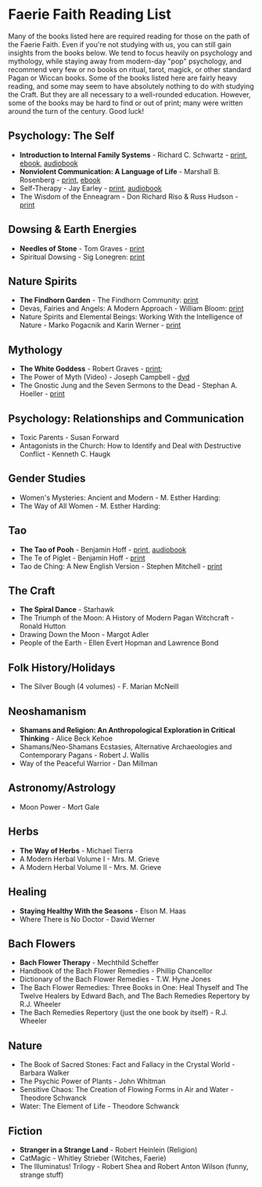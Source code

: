 # Faerie Faith Reading List

Many of the books listed here are required reading for those on the path of the Faerie Faith. Even if you're not studying with us, you can still gain insights from the books below. We tend to focus heavily on psychology and mythology, while staying away from modern-day "pop" psychology, and recommend very few or no books on ritual, tarot, magick, or other standard Pagan or Wiccan books. Some of the books listed here are fairly heavy reading, and some may seem to have absolutely nothing to do with studying the Craft. But they are all necessary to a well-rounded education. However, some of the books may be hard to find or out of print; many were written around the turn of the century. Good luck!

## Psychology: The Self
* **Introduction to Internal Family Systems** -  Richard C. Schwartz - [print](https://www.worldcat.org/title/1311568585), [ebook](https://www.overdrive.com/media/9612884/introduction-to-internal-family-systems), [audiobook](https://www.audible.com/pd/Introduction-to-Internal-Family-Systems-Audiobook/B0BVJVGH55)
* **Nonviolent Communication: A Language of Life** - Marshall B. Rosenberg - [print](https://www.worldcat.org/title/906936579), [ebook](https://www.overdrive.com/media/460973/nonviolent-communication-a-language-of-life)
* Self-Therapy -  Jay Earley - [print](https://www.worldcat.org/title/1333619520), [audiobook](https://www.audible.com/pd/Self-Therapy-2nd-Edition-Audiobook/B010G0PABM)
* The Wisdom of the Enneagram - Don Richard Riso & Russ Hudson - [print](https://www.worldcat.org/title/40267484)

## Dowsing & Earth Energies
* **Needles of Stone** - Tom Graves - [print](https://www.worldcat.org/title/5616588)
* Spiritual Dowsing - Sig Lonegren: [print](https://www.worldcat.org/title/72098587)

## Nature Spirits
* **The Findhorn Garden** - The Findhorn Community: [print](https://www.worldcat.org/title/4827428)
* Devas, Fairies and Angels: A Modern Approach - William Bloom: [print](https://www.worldcat.org/title/928610240)
* Nature Spirits and Elemental Beings: Working With the Intelligence of Nature - Marko Pogacnik and Karin Werner - [print](https://www.worldcat.org/title/536262878)

## Mythology
* **The White Goddess** - Robert Graves - [print](https://www.worldcat.org/title/41640991); 
* The Power of Myth (Video) - Joseph Campbell - [dvd](https://www.worldcat.org/title/826333826)
* The Gnostic Jung and the Seven Sermons to the Dead - Stephan A. Hoeller - [print](https://www.worldcat.org/title/8865487)

## Psychology: Relationships and Communication
* Toxic Parents - Susan Forward
* Antagonists in the Church: How to Identify and Deal with Destructive Conflict - Kenneth C. Haugk

## Gender Studies
* Women's Mysteries: Ancient and Modern - M. Esther Harding: 
* The Way of All Women - M. Esther Harding:

## Tao
* **The Tao of Pooh** - Benjamin Hoff - [print](https://www.worldcat.org/title/9154058), [audiobook](https://www.overdrive.com/media/2101704/the-tao-of-pooh)
* The Te of Piglet - Benjamin Hoff - [print](https://www.worldcat.org/title/29289624)
* Tao de Ching: A New English Version - Stephen Mitchell - [print](https://www.worldcat.org/title/1240343111)

## The Craft
* **The Spiral Dance** - Starhawk
* The Triumph of the Moon: A History of Modern Pagan Witchcraft - Ronald Hutton
* Drawing Down the Moon - Margot Adler
* People of the Earth - Ellen Evert Hopman and Lawrence Bond

## Folk History/Holidays
* The Silver Bough (4 volumes) - F. Marian McNeill

## Neoshamanism
* **Shamans and Religion: An Anthropological Exploration in Critical Thinking** - Alice Beck Kehoe
* Shamans/Neo-Shamans Ecstasies, Alternative Archaeologies and Contemporary Pagans - Robert J. Wallis
* Way of the Peaceful Warrior - Dan Millman

## Astronomy/Astrology
* Moon Power - Mort Gale

## Herbs
* **The Way of Herbs** - Michael Tierra
* A Modern Herbal Volume I - Mrs. M. Grieve
* A Modern Herbal Volume II - Mrs. M. Grieve

## Healing
* **Staying Healthy With the Seasons** - Elson M. Haas
* Where There is No Doctor - David Werner

## Bach Flowers
* **Bach Flower Therapy** - Mechthild Scheffer
* Handbook of the Bach Flower Remedies - Phillip Chancellor
* Dictionary of the Bach Flower Remedies - T.W. Hyne Jones
* The Bach Flower Remedies: Three Books in One: Heal Thyself and The Twelve Healers by Edward Bach, and The Bach Remedies Repertory by R.J. Wheeler
* The Bach Remedies Repertory (just the one book by itself) - R.J. Wheeler

## Nature
* The Book of Sacred Stones: Fact and Fallacy in the Crystal World - Barbara Walker
* The Psychic Power of Plants - John Whitman
* Sensitive Chaos: The Creation of Flowing Forms in Air and Water - Theodore Schwanck
* Water: The Element of Life - Theodore Schwanck

## Fiction
* **Stranger in a Strange Land** - Robert Heinlein (Religion)
* CatMagic - Whitley Strieber (Witches, Faerie)
* The Illuminatus! Trilogy - Robert Shea and Robert Anton Wilson (funny, strange stuff)
